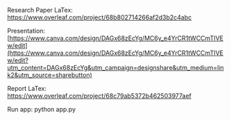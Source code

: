 Research Paper LaTex: https://www.overleaf.com/project/68b802714266af2d3b2c4abc

Presentation: [https://www.canva.com/design/DAGx68zEcYg/MC6y_e4YrCR1tWCCmTIVEw/edit](https://www.canva.com/design/DAGx68zEcYg/MC6y_e4YrCR1tWCCmTIVEw/edit?utm_content=DAGx68zEcYg&utm_campaign=designshare&utm_medium=link2&utm_source=sharebutton)

Report LaTex: https://www.overleaf.com/project/68c79ab5372b462503977aef

Run app: python app.py
